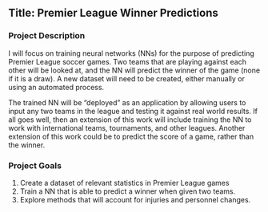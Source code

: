 ## Title: Premier League Winner Predictions

### Project Description

I will focus on training neural networks (NNs) for the purpose of predicting Premier League soccer games. Two teams that are playing against each other will be looked at, and the NN will predict the winner of the game (none if it is a draw). A new dataset will need to be created, either manually or using an automated process.

The trained NN will be “deployed” as an application by allowing users to input any two teams in the league and testing it against real world results. If all goes well, then an extension of this work will include training the NN to work with international teams, tournaments, and other leagues. Another extension of this work could be to predict the score of a game, rather than the winner. 


### Project Goals

1. Create a dataset of relevant statistics in Premier League games
2. Train a NN that is able to predict a winner when given two teams.
3. Explore methods that will account for injuries and personnel changes.
